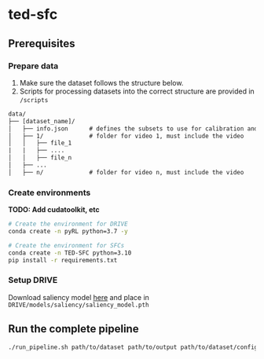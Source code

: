# ted-sfc

## Prerequisites

### Prepare data

1. Make sure the dataset follows the structure below.
1. Scripts for processing datasets into the correct structure are provided in `/scripts`

```txt
data/
├── [dataset_name]/
│   ├── info.json      # defines the subsets to use for calibration and testing
│   ├── 1/             # folder for video 1, must include the video
│   │   ├── file_1
|   |   ├── ....
│   │   ├── file_n
│   ├── ...
│   ├── n/             # folder for video n, must include the video
```

### Create environments

**TODO: Add cudatoolkit, etc**

```bash
# Create the environment for DRIVE
conda create -n pyRL python=3.7 -y
```

```bash
# Create the environment for SFCs
conda create -n TED-SFC python=3.10
pip install -r requirements.txt
```

### Setup DRIVE

Download saliency model [here]() and place in `DRIVE/models/saliency/saliency_model.pth`

## Run the complete pipeline

```bash
./run_pipeline.sh path/to/dataset path/to/output path/to/dataset/config path/to/event/config
```
